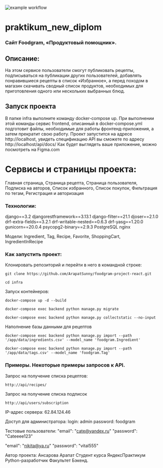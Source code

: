 ![example workflow](https://github.com/ArapatSunny/foodgram-project-react/actions/workflows/main.yml/badge.svg)

# praktikum_new_diplom

### Сайт Foodgram, «Продуктовый помощник».
## Описание:
На этом сервисе пользователи смогут публиковать рецепты, подписываться на публикации других пользователей, добавлять понравившиеся рецепты в список «Избранное», а перед походом в магазин скачивать сводный список продуктов, необходимых для приготовления одного или нескольких выбранных блюд.

## Запуск проекта
В папке infra выполните команду docker-compose up.
При выполнении этой команды сервис frontend, описанный в docker-compose.yml подготовит файлы, необходимые для работы фронтенд-приложения, а затем прекратит свою работу.
Проект запустится на адресе http://localhost, увидеть спецификацию API вы сможете по адресу http://localhost/api/docs/
Как будет выглядеть ваше приложение, можно посмотреть на Figma.com

# Сервисы и страницы проекта:
Главная страница, Страница рецепта, Страница пользователя, Подписка на авторов, Список избранного, Список покупок, Фильтрация по тегам, Регистрация и авторизация

### Технологии:
django==3.2
djangorestframework==3.13.1
django-filter==21.1
djoser==2.1.0
drf-extra-fields==3.2.1
drf-writable-nested==0.6.3
drf-yasg==1.20.0
gunicorn==20.0.4
psycopg2-binary==2.9.3
PostgreSQL
nginx

Модели: Ingredient, Tag, Recipe, Favorite, ShoppingCart, IngredientInRecipe

### Как запустить проект:
Клонировать репозиторий и перейти в него в командной строке:

```
git clone https://github.com/ArapatSunny/foodgram-project-react.git
```

```
cd infra
```

Запуск контейнеров:

```
docker-compose up -d --build
```

```
docker-compose exec backend python manage.py migrate
```

```
docker-compose exec backend python manage.py collectstatic --no-input
```

Наполнение базы данными для рецептов

```
docker-compose exec backend python manage.py import --path '/app/data/ingredients.csv' --model_name 'foodgram.Ingredient'
```

```
docker-compose exec backend python manage.py import --path '/app/data/tags.csv' --model_name 'foodgram.Tag'
```


### Примеры. Некоторые примеры запросов к API.

Запрос на получение списка рецептов:

```
http://api/recipes/
```

Запрос на получение списка подписок
```
http://api/users/subscription
```
IP-адрес сервера: 62.84.124.46

Доступ для администратора:
login: admin
password: foodgram

Тестовые пользователи:
  "email": "cate@yandex.ru"
  "password": "Cateeee123"

  "email": "nikita@ya.ru"
  "password": "vital555" 

Автор проекта:
Ансарова Арапат
Студент курса ЯндексПрактикум Python-разработчик
Факультет Бэкенд.